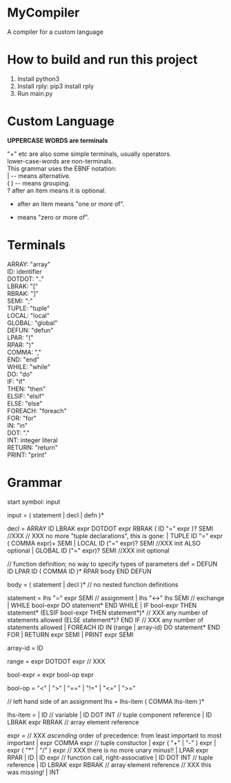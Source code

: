 # MyCompiler
A compiler for a custom language

# How to build and run this project
1. Install python3
2. Install rply: pip3 install rply
3. Run main.py

# Custom Language
**UPPERCASE WORDS are terminals**

"+" etc are also some simple terminals, usually operators.  
lower-case-words are non-terminals.  
This grammar uses the EBNF notation:  
| -- means alternative.  
( ) -- means grouping.  
? after an item  means it is optional.  
+ after an item  means "one or more of".  
* means "zero or more of".  

# Terminals  
ARRAY: "array"  
ID: identifier  
DOTDOT: ".."  
LBRAK: "["  
RBRAK: "]"  
SEMI: ";"  
TUPLE: "tuple"  
LOCAL: "local"  
GLOBAL: "global"  
DEFUN: "defun"  
LPAR: "("  
RPAR: ")"  
COMMA: ","  
END: "end"  
WHILE: "while"  
DO: "do"  
IF: "if"  
THEN: "then"  
ELSIF: "elsif"  
ELSE: "else"  
FOREACH: "foreach"  
FOR: "for"  
IN: "in"  
DOT: "."  
INT: integer literal  
RETURN: "return"  
PRINT: "print"  

# Grammar

start symbol: input

input = ( statement | decl | defn )*

decl = ARRAY ID LBRAK expr DOTDOT expr RBRAK ( ID "=" expr )? SEMI //XXX
     // XXX no more "tuple declarations", this is gone: | TUPLE ID "=" expr ( COMMA expr)+ SEMI
     | LOCAL ID ("=" expr)? SEMI //XXX init ALSO optional
     | GLOBAL ID ("=" expr)? SEMI //XXX init optional

// function definition; no way to specify types of parameters
def = DEFUN ID LPAR ID ( COMMA ID )* RPAR body END DEFUN

body = ( statement | decl )* // no nested function definitions

statement = lhs "=" expr SEMI  // assignment
          | lhs "<->" lhs SEMI // exchange
	  | WHILE bool-expr  DO statement* END WHILE
	  | IF bool-expr THEN statement*
	    (ELSIF bool-expr THEN statement*)*  // XXX any number of statements allowed
	    (ELSE statement*)? END IF  // XXX any number of statements allowed
	  | FOREACH ID IN (range | array-id) DO statement* END FOR
	  | RETURN expr SEMI
	  | PRINT expr SEMI

array-id = ID 

range = expr DOTDOT expr // XXX

bool-expr = expr bool-op expr 

bool-op = "<" | ">" | "==" | "!=" | "<=" | ">="

// left hand side of an assignment
lhs =  lhs-item ( COMMA lhs-item )*

lhs-item =
    | ID // variable
    | ID DOT INT  // tuple component reference
    | ID LBRAK expr RBRAK // array element reference

expr = // XXX *ascending* order of precedence: from least important to most important
    | expr COMMA expr // tuple constuctor
    | expr ( "+" | "-" ) expr
    | expr ( "*" | "/" ) expr
    // XXX there is no more unary minus!!
    | LPAR expr RPAR
    | ID
    | ID expr // function call, right-associative
    | ID DOT INT // tuple reference
    | ID LBRAK expr RBRAK // array element reference
    // XXX this was missing!
    | INT
